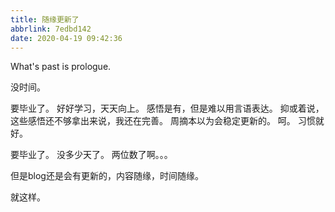 ```yaml
---
title: 随缘更新了
abbrlink: 7edbd142
date: 2020-04-19 09:42:36
---
```

What's past is prologue.

<!--more-->没时间。
要毕业了。
好好学习，天天向上。
感悟是有，但是难以用言语表达。
抑或着说，这些感悟还不够拿出来说，我还在完善。
周摘本以为会稳定更新的。
呵。
习惯就好。

要毕业了。
没多少天了。
两位数了啊。。。

但是blog还是会有更新的，内容随缘，时间随缘。

就这样。